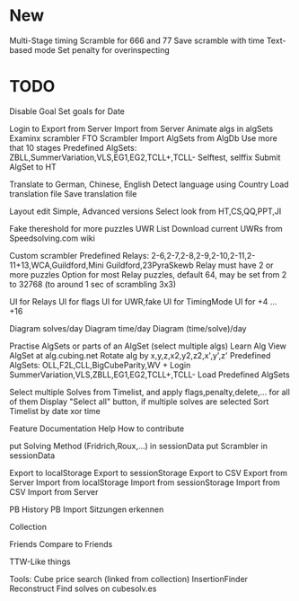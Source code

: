 New
===

Multi-Stage timing
Scramble for 666 and 77
Save scramble with time
Text-based mode
Set penalty for overinspecting

TODO
====

Disable Goal
Set goals for Date

Login
to
Export from Server
Import from Server
Animate algs in algSets
Examinx scrambler
FTO Scrambler
Import AlgSets from AlgDb
Use more that 10 stages
Predefined AlgSets: ZBLL,SummerVariation,VLS,EG1,EG2,TCLL+,TCLL-
Selftest, selffix
Submit AlgSet to HT

Translate to German, Chinese, English
Detect language using Country
Load translation file
Save translation file

Layout edit
Simple, Advanced versions
Select look from HT,CS,QQ,PPT,JI

Fake thereshold for more puzzles
UWR List
Download current UWRs from Speedsolving.com wiki

Custom scrambler
Predefined Relays: 2-6,2-7,2-8,2-9,2-10,2-11,2-11+13,WCA,Guildford,Mini Guildford,23PyraSkewb
Relay must have 2 or more puzzles
Option for most Relay puzzles, default 64, may be set from 2 to 32768 (to around 1 sec of scrambling 3x3)

UI for Relays
UI for flags
UI for UWR,fake
UI for TimingMode
UI for +4 ... +16

Diagram solves/day
Diagram time/day
Diagram (time/solve)/day

Practise AlgSets or parts of an AlgSet (select multiple algs)
Learn Alg
View AlgSet at alg.cubing.net
Rotate alg by x,y,z,x2,y2,z2,x',y',z'
Predefined AlgSets: OLL,F2L,CLL,BigCubeParity,WV + Login SummerVariation,VLS,ZBLL,EG1,EG2,TCLL+,TCLL-
Load Predefined AlgSets

Select multiple Solves from Timelist, and apply flags,penalty,delete,... for all of them
Display "Select all" button, if multiple solves are selected
Sort Timelist by date xor time

Feature Documentation
Help
How to contribute

put Solving Method (Fridrich,Roux,...) in sessionData
put Scrambler in sessionData

Export to localStorage
Export to sessionStorage
Export to CSV
Export from Server
Import from localStorage
Import from sessionStorage
Import from CSV
Import from Server

PB History
PB Import
Sitzungen erkennen

Collection

Friends
Compare to Friends

TTW-Like things

Tools:
Cube price search (linked from collection)
InsertionFinder
Reconstruct
Find solves on cubesolv.es
